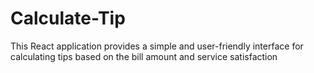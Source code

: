 # Calculate-Tip
This React application provides a simple and user-friendly interface for calculating tips based on the bill amount and service satisfaction
